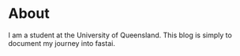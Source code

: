 # About

I am a student at the University of Queensland. This blog is simply to document my journey into fastai.

